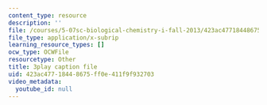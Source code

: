 ```yaml
---
content_type: resource
description: ''
file: /courses/5-07sc-biological-chemistry-i-fall-2013/423ac47718448675ff0e411f9f932703_61ZVXmh6ae0.srt
file_type: application/x-subrip
learning_resource_types: []
ocw_type: OCWFile
resourcetype: Other
title: 3play caption file
uid: 423ac477-1844-8675-ff0e-411f9f932703
video_metadata:
  youtube_id: null
---
```


